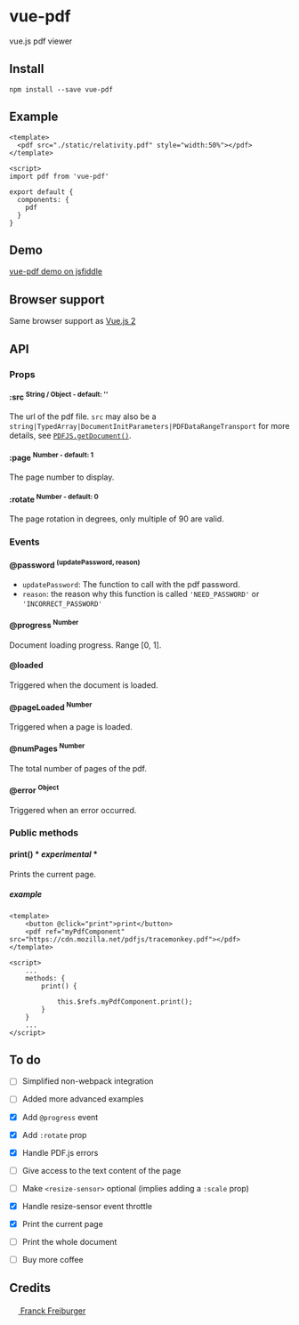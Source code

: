 # vue-pdf
vue.js pdf viewer

## Install
```
npm install --save vue-pdf
```

## Example
```
<template>
  <pdf src="./static/relativity.pdf" style="width:50%"></pdf>
</template>

<script>
import pdf from 'vue-pdf'

export default {
  components: {
    pdf
  }
}
```

## Demo

[vue-pdf demo on jsfiddle](https://jsfiddle.net/9zm9c1sf/)

## Browser support
Same browser support as [Vue.js 2](https://github.com/vuejs/vue/blob/dev/README.md)

## API

### Props

#### :src <sup>String / Object - default: ''<sup>
The url of the pdf file. `src` may also be a `string|TypedArray|DocumentInitParameters|PDFDataRangeTransport` for more details, see [`PDFJS.getDocument()`](https://github.com/mozilla/pdf.js/blob/8ff1fbe7f819513e7d0023df961e3d223b35aefa/src/display/api.js#L117).

#### :page <sup>Number - default: 1<sup>
The page number to display.

#### :rotate <sup>Number - default: 0<sup>
The page rotation in degrees, only multiple of 90 are valid.

### Events

#### @password <sup>(updatePassword, reason)<sup>
  * `updatePassword`: The function to call with the pdf password.
  * `reason`: the reason why this function is called `'NEED_PASSWORD'` or `'INCORRECT_PASSWORD'`

#### @progress <sup>Number<sup>
Document loading progress. Range [0, 1].

#### @loaded
Triggered when the document is loaded.

#### @pageLoaded <sup>Number<sup>
Triggered when a page is loaded.

#### @numPages <sup>Number<sup>
The total number of pages of the pdf.

#### @error <sup>Object<sup>
Triggered when an error occurred.


### Public methods

#### print() * _experimental_ *
Prints the current page.

##### example
```
<template>
	<button @click="print">print</button>
	<pdf ref="myPdfComponent" src="https://cdn.mozilla.net/pdfjs/tracemonkey.pdf"></pdf>
</template>

<script>
	...
	methods: {
		print() {
			
			this.$refs.myPdfComponent.print();
		}
	}
	...
</script>

```


## To do

- [ ] Simplified non-webpack integration
- [ ] Added more advanced examples
- [x] Add `@progress` event
- [x] Add `:rotate` prop
- [x] Handle PDF.js errors
- [ ] Give access to the text content of the page
- [ ] Make `<resize-sensor>` optional (implies adding a `:scale` prop)
- [x] Handle resize-sensor event throttle
- [x] Print the current page
- [ ] Print the whole document
- [ ] Buy more coffee


## Credits
[<img src="https://www.franck-freiburger.com/FF.png" width="16"> Franck Freiburger](https://www.franck-freiburger.com)

